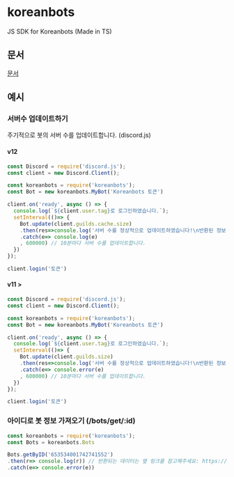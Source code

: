 # koreanbots

JS SDK for Koreanbots (Made in TS)

## 문서

[문서](https://koreanbots.cf/js-sdk)

## 예시

### 서버수 업데이트하기

주기적으로 봇의 서버 수를 업데이트합니다. (discord.js)

#### v12

```js
const Discord = require('discord.js');
const client = new Discord.Client();

const koreanbots = require('koreanbots');
const Bot = new koreanbots.MyBot('Koreanbots 토큰')

client.on('ready', async () => {
  console.log(`${client.user.tag}로 로그인하였습니다.`);
  setInterval(()=> {
    Bot.update(client.guilds.cache.size)
    .then(res=>console.log('서버 수를 정상적으로 업데이트하였습니다!\n반환된 정보:' + JSON.stringify(res)))
    .catch(e=> console.log(e)
    , 600000) // 10분마다 서버 수를 업데이트합니다.
  })
});

client.login('토큰')
```

#### v11 >

```js
const Discord = require('discord.js');
const client = new Discord.Client();

const koreanbots = require('koreanbots');
const Bot = new koreanbots.MyBot('Koreanbots 토큰')

client.on('ready', async () => {
  console.log(`${client.user.tag}로 로그인하였습니다.`);
  setInterval(()=> {
    Bot.update(client.guilds.size)
    .then(res=>console.log('서버 수를 정상적으로 업데이트하였습니다!\n반환된 정보:' + JSON.stringify(res)))
    .catch(e=> console.error(e)
    , 600000) // 10분마다 서버 수를 업데이트합니다.
  })
});

client.login('토큰')
```

### 아이디로 봇 정보 가져오기 (/bots/get/:id)

```js
const koreanbots = require('koreanbots');
const Bots = koreanbots.Bots

Bots.getByID('653534001742741552')
.then(r=> console.log(r)) // 반환되는 데이터는 옆 링크를 참고해주세요: https://koreanbots.cf/js-sdk/interfaces/_types_.getbyid.html
.catch(e=> console.error(e))
```
